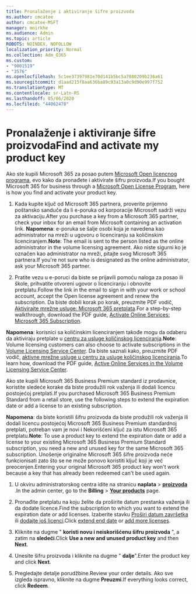 ```yaml
---
title: Pronalaženje i aktiviranje šifre proizvoda
ms.author: cmcatee
author: cmcatee-MSFT
manager: mnirkhe
ms.audience: Admin
ms.topic: article
ROBOTS: NOINDEX, NOFOLLOW
localization_priority: Normal
ms.collection: Adm_O365
ms.custom:
- "9001519"
- "3576"
ms.openlocfilehash: 5c1ee37397981e70d141b5bc5a7880209b236a61
ms.sourcegitcommit: d1aad215f8aa636ba89c93a13a0c9d90e997f752
ms.translationtype: MT
ms.contentlocale: sr-Latn-RS
ms.lasthandoff: 05/06/2020
ms.locfileid: "44062478"
---
```

# <a name="find-and-activate-my-product-key"></a><span data-ttu-id="ae596-102">Pronalaženje i aktiviranje šifre proizvoda</span><span class="sxs-lookup"><span data-stu-id="ae596-102">Find and activate my product key</span></span>

<span data-ttu-id="ae596-103">Ako ste kupili Microsoft 365 za posao putem [Microsoft Open licencnog programa](https://go.microsoft.com/fwlink/p/?LinkID=613298), evo kako da pronađete i aktivirate šifru proizvoda.</span><span class="sxs-lookup"><span data-stu-id="ae596-103">If you bought Microsoft 365 for business through a [Microsoft Open License Program](https://go.microsoft.com/fwlink/p/?LinkID=613298), here is how you find and activate your product key.</span></span>

1. <span data-ttu-id="ae596-104">Kada kupite ključ od Microsoft 365 partnera, proverite prijemno poštansko sanduče da li e-poruka od korporacije Microsoft sadrži vezu za aktivaciju.</span><span class="sxs-lookup"><span data-stu-id="ae596-104">After you purchase a key from a Microsoft 365 partner, check your inbox for an email from Microsoft containing an activation link.</span></span>  <span data-ttu-id="ae596-105">**Napomena**: e-poruka se šalje osobi koja je navedena kao administrator na mreži u ugovoru o licenciranju sa količinskim licenciranjem.</span><span class="sxs-lookup"><span data-stu-id="ae596-105">**Note**: The email is sent to the person listed as the online administrator in the volume licensing agreement.</span></span>  <span data-ttu-id="ae596-106">Ako niste sigurni ko je označen kao administrator na mreži, pitajte svog Microsoft 365 partnera.</span><span class="sxs-lookup"><span data-stu-id="ae596-106">If you're not sure who is designated as the online administrator, ask your Microsoft 365 partner.</span></span>

2. <span data-ttu-id="ae596-107">Pratite vezu u e-poruci da biste se prijavili pomoću naloga za posao ili škole, prihvatite otvoreni ugovor o licenciranju i obnovite pretplatu.</span><span class="sxs-lookup"><span data-stu-id="ae596-107">Follow the link in the email to sign in with your work or school account, accept the Open license agreement and renew the subscription.</span></span>  <span data-ttu-id="ae596-108">Da biste dobili korak po korak, preuzmite PDF vodič, [Aktivirajte mrežne usluge: Microsoft 365 pretplata](https://go.microsoft.com/fwlink/p/?LinkId=618100).</span><span class="sxs-lookup"><span data-stu-id="ae596-108">For a step-by-step walkthrough, download the PDF guide, [Activate Online Services: Microsoft 365 Subscription](https://go.microsoft.com/fwlink/p/?LinkId=618100).</span></span> 

<span data-ttu-id="ae596-109">**Napomena**: korisnici sa količinskim licenciranjem takođe mogu da odaberu da aktiviraju pretplate u [centru za usluge količinskog licenciranja](https://go.microsoft.com/fwlink/p/?LinkID=282016).</span><span class="sxs-lookup"><span data-stu-id="ae596-109">**Note**: Volume licensing customers can also choose to activate subscriptions in the [Volume Licensing Service Center](https://go.microsoft.com/fwlink/p/?LinkID=282016).</span></span>  <span data-ttu-id="ae596-110">Da biste saznali kako, preuzmite PDF vodič, [aktivne mrežne usluge u centru za usluge količinskog licenciranja](https://go.microsoft.com/fwlink/p/?LinkId=618096).</span><span class="sxs-lookup"><span data-stu-id="ae596-110">To learn how, download the PDF guide, [Active Online Services in the Volume Licensing Service Center](https://go.microsoft.com/fwlink/p/?LinkId=618096).</span></span>

<span data-ttu-id="ae596-111">Ako ste kupili Microsoft 365 Business Premium standard iz prodavnice, koristite sledeće korake da biste produžili rok važenja ili dodali licencu postojećoj pretplati.</span><span class="sxs-lookup"><span data-stu-id="ae596-111">If you purchased Microsoft 365 Business Premium Standard from a retail store, use the following steps to extend the expiration date or add a license to an existing subscription.</span></span>

<span data-ttu-id="ae596-112">**Napomena**: da biste koristili šifru proizvoda da biste produžili rok važenja ili dodali licencu postojećoj Microsoft 365 Business Premium standardnoj pretplati, potreban vam je novi i Nekorišćeni ključ za istu Microsoft 365 pretplatu.</span><span class="sxs-lookup"><span data-stu-id="ae596-112">**Note**: To use a product key to extend the expiration date or add a license to your existing Microsoft 365 Business Premium Standard subscription, you need a new and unused key for the same Microsoft  365 subscription.</span></span>  <span data-ttu-id="ae596-113">Unošenje originalne Microsoft 365 šifre proizvoda neće funkcionisati zato što se ne može ponovo koristiti ključ koji je već preocenjen.</span><span class="sxs-lookup"><span data-stu-id="ae596-113">Entering your original Microsoft  365 product key won't work because a key that has already been redeemed can't be used again.</span></span>

1. <span data-ttu-id="ae596-114">U okviru administratorskog centra idite na stranicu **naplata** > **[proizvoda](https://go.microsoft.com/fwlink/p/?linkid=842054)** .</span><span class="sxs-lookup"><span data-stu-id="ae596-114">In the admin center, go to the **Billing** > **[Your products](https://go.microsoft.com/fwlink/p/?linkid=842054)** page.</span></span>

2. <span data-ttu-id="ae596-115">Pronađite pretplatu na koju želite da proširite datum prestanka važenja ili da dodate licence.</span><span class="sxs-lookup"><span data-stu-id="ae596-115">Find the subscription to which you want to extend the expiration date or add licenses.</span></span>  <span data-ttu-id="ae596-116">Izaberite stavku [Proširi datum završetka](https://go.microsoft.com/fwlink/p/?linkid=842054) ili [dodajte još licenci](https://go.microsoft.com/fwlink/p/?linkid=842054).</span><span class="sxs-lookup"><span data-stu-id="ae596-116">Click [extend end date](https://go.microsoft.com/fwlink/p/?linkid=842054) or [add more licenses](https://go.microsoft.com/fwlink/p/?linkid=842054).</span></span>

3. <span data-ttu-id="ae596-117">Kliknite na dugme " **koristi novu i neiskorišćenu šifru proizvoda** ", a zatim na **sledeći**.</span><span class="sxs-lookup"><span data-stu-id="ae596-117">Click **Use a new and unused product key** and then **Next**.</span></span>

4. <span data-ttu-id="ae596-118">Unesite šifru proizvoda i kliknite na dugme " **dalje**".</span><span class="sxs-lookup"><span data-stu-id="ae596-118">Enter the product key and click **Next**.</span></span>

5. <span data-ttu-id="ae596-119">Pregledajte detalje porudžbine.</span><span class="sxs-lookup"><span data-stu-id="ae596-119">Review your order details.</span></span>  <span data-ttu-id="ae596-120">Ako sve izgleda ispravno, kliknite na dugme **Preuzmi**.</span><span class="sxs-lookup"><span data-stu-id="ae596-120">If everything looks correct, click **Redeem**.</span></span>